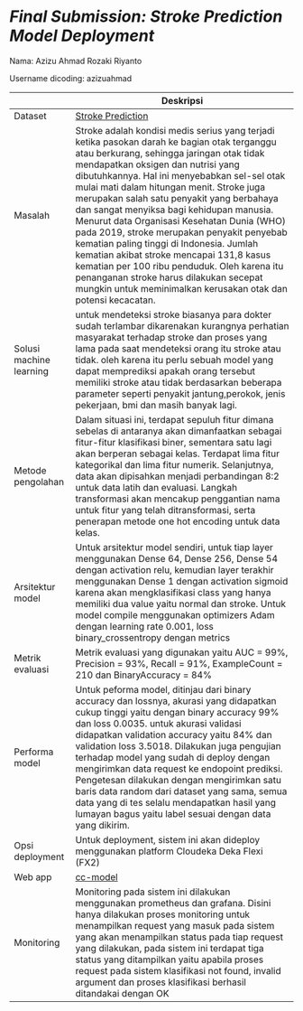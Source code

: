 # _Final Submission: Stroke Prediction Model Deployment_
Nama: Azizu Ahmad Rozaki Riyanto

Username dicoding: azizuahmad

| | Deskripsi                                                                                                                                                                                                                                                                                                                                                                                                                                                                                                                                                                          |
| ----------- |------------------------------------------------------------------------------------------------------------------------------------------------------------------------------------------------------------------------------------------------------------------------------------------------------------------------------------------------------------------------------------------------------------------------------------------------------------------------------------------------------------------------------------------------------------------------------------|
| Dataset | [Stroke Prediction](https://www.kaggle.com/datasets/kukuroo3/stoke-prediction-dataset)                                                                                                                                                                                                                                                                                                                                                                                                                                                                                   |
| Masalah | Stroke adalah kondisi medis serius yang terjadi ketika pasokan darah ke bagian otak terganggu atau berkurang, sehingga jaringan otak tidak mendapatkan oksigen dan nutrisi yang dibutuhkannya. Hal ini menyebabkan sel-sel otak mulai mati dalam hitungan menit. Stroke juga merupakan salah satu penyakit yang berbahaya dan sangat menyiksa bagi kehidupan manusia. Menurut data Organisasi Kesehatan Dunia (WHO) pada 2019, stroke merupakan penyakit penyebab kematian paling tinggi di Indonesia. Jumlah kematian akibat stroke mencapai 131,8 kasus kematian per 100 ribu penduduk. Oleh karena itu penanganan stroke harus dilakukan secepat mungkin untuk meminimalkan kerusakan otak dan potensi kecacatan.                        |
| Solusi machine learning | untuk mendeteksi stroke biasanya para dokter sudah terlambar dikarenakan kurangnya perhatian masyarakat terhadap stroke dan proses yang lama pada saat mendeteksi orang itu stroke atau tidak. oleh karena itu perlu sebuah model yang dapat memprediksi apakah orang tersebut memiliki stroke atau tidak berdasarkan beberapa parameter seperti penyakit jantung,perokok, jenis pekerjaan, bmi dan masih banyak lagi.                                                                                                                                                                                                                                                                        |
| Metode pengolahan | Dalam situasi ini, terdapat sepuluh fitur dimana sebelas di antaranya akan dimanfaatkan sebagai fitur-fitur klasifikasi biner, sementara satu lagi akan berperan sebagai kelas. Terdapat lima fitur kategorikal dan lima fitur numerik. Selanjutnya, data akan dipisahkan menjadi perbandingan 8:2 untuk data latih dan evaluasi. Langkah transformasi akan mencakup penggantian nama untuk fitur yang telah ditransformasi, serta penerapan metode one hot encoding untuk data kelas.                                                                                                 |
| Arsitektur model | Untuk arsitektur model sendiri, untuk tiap layer menggunakan Dense 64, Dense 256, Dense 54 dengan activation relu, kemudian layer terakhir menggunakan Dense 1 dengan activation sigmoid karena akan mengklasifikasi class yang hanya memiliki dua value yaitu normal dan stroke. Untuk model compile menggunakan optimizers Adam dengan learning rate 0.001, loss binary_crossentropy dengan metrics                                                                                                                                                                       |
| Metrik evaluasi | Metrik evaluasi yang digunakan yaitu AUC = 99%, Precision = 93%, Recall = 91%, ExampleCount = 210 dan BinaryAccuracy = 84%                                                                                                                                                                                                                                                                                                                                                                                                                                                                                       |
| Performa model | Untuk peforma model, ditinjau dari binary accuracy dan lossnya, akurasi yang didapatkan cukup tinggi yaitu dengan binary accuracy 99% dan loss 0.0035. untuk akurasi validasi didapatkan validation accuracy yaitu 84% dan validation loss 3.5018. Dilakukan juga pengujian terhadap model yang sudah di deploy dengan mengirimkan data request ke endopoint prediksi. Pengetesan dilakukan dengan mengirimkan satu baris data random dari dataset yang sama, semua data yang di tes selalu mendapatkan hasil yang lumayan bagus yaitu label sesuai dengan data yang dikirim. |
| Opsi deployment | Untuk deployment, sistem ini akan dideploy menggunakan platform Cloudeka Deka Flexi (FX2)                                                                                                                                                                                                                                                                                                                                                                                                                                                                                          |
| Web app | [cc-model](http://103.190.215.127:8501/v1/models/cc-model/metadata)                                                                                                                                                                                                                                                                                                                                                                                                                                                                                                                |
| Monitoring | Monitoring pada sistem ini dilakukan menggunakan prometheus dan grafana. Disini hanya dilakukan proses monitoring untuk menampilkan request yang masuk pada sistem yang akan menampilkan status pada tiap request yang dilakukan, pada sistem ini terdapat tiga status yang ditampilkan yaitu apabila proses request pada sistem klasifikasi not found, invalid argument dan proses klasifikasi berhasil ditandakai dengan OK                                                                                                                                                      |